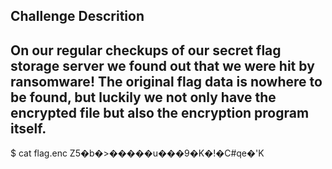 ## Challenge Descrition
On our regular checkups of our secret flag storage server we found out that we were hit by ransomware! The original flag data is nowhere to be found, but luckily we not only have the encrypted file but also the encryption program itself.
-------------------------------------------------------------------------------------------------------------------------------------------------------------


$ cat flag.enc 
Z5�b�>�����u���9�K�!�C#qe�'K  
